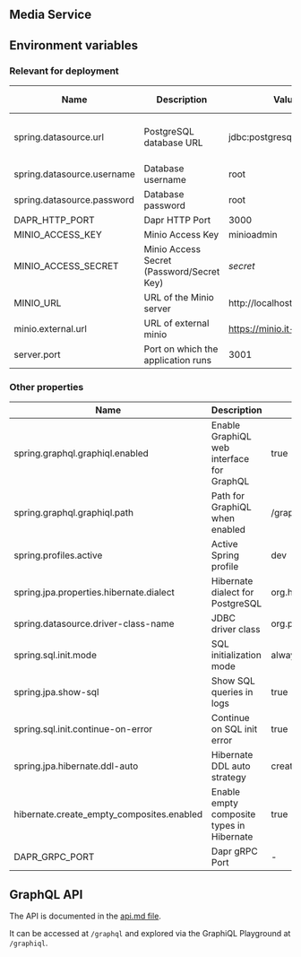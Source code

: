 ## Media Service

## Environment variables

### Relevant for deployment

| Name                       | Description                               | Value in Dev Environment                       | Value in Prod Environment                                        |
|----------------------------|-------------------------------------------|------------------------------------------------|------------------------------------------------------------------|
| spring.datasource.url      | PostgreSQL database URL                   | jdbc:postgresql://localhost:3032/media_service | jdbc:postgresql://media-service-db-postgresql:5432/media-service |
| spring.datasource.username | Database username                         | root                                           | gits                                                             |
| spring.datasource.password | Database password                         | root                                           | *secret*                                                         |
| DAPR_HTTP_PORT             | Dapr HTTP Port                            | 3000                                           | 3500                                                             |
| MINIO_ACCESS_KEY           | Minio Access Key                          | minioadmin                                     | gits                                                             |
| MINIO_ACCESS_SECRET        | Minio Access Secret (Password/Secret Key) | *secret*                                       | *secret*                                                         |
| MINIO_URL                  | URL of the Minio server                   | http://localhost:3010                          | http://minio:9000/                                               |
| minio.external.url         | URL of external minio                     | https://minio.it-rex.ch/                       | https://minio.it-rex.ch/                                         |
| server.port                | Port on which the application runs        | 3001                                           | 3001                                                             |

### Other properties
| Name                                      | Description                               | Value in Dev Environment                | Value in Prod Environment               |
|-------------------------------------------|-------------------------------------------|-----------------------------------------|-----------------------------------------|
| spring.graphql.graphiql.enabled           | Enable GraphiQL web interface for GraphQL | true                                    | true                                    |
| spring.graphql.graphiql.path              | Path for GraphiQL when enabled            | /graphiql                               | /graphiql                               |
| spring.profiles.active                    | Active Spring profile                     | dev                                     | prod                                    |
| spring.jpa.properties.hibernate.dialect   | Hibernate dialect for PostgreSQL          | org.hibernate.dialect.PostgreSQLDialect | org.hibernate.dialect.PostgreSQLDialect |
| spring.datasource.driver-class-name       | JDBC driver class                         | org.postgresql.Driver                   | org.postgresql.Driver                   |
| spring.sql.init.mode                      | SQL initialization mode                   | always                                  | always                                  |
| spring.jpa.show-sql                       | Show SQL queries in logs                  | true                                    | true                                    |
| spring.sql.init.continue-on-error         | Continue on SQL init error                | true                                    | true                                    |
| spring.jpa.hibernate.ddl-auto             | Hibernate DDL auto strategy               | create                                  | update                                  |
| hibernate.create_empty_composites.enabled | Enable empty composite types in Hibernate | true                                    | true                                    |
| DAPR_GRPC_PORT                            | Dapr gRPC Port                            | -                                       | 50001                                   |

## GraphQL API

The API is documented in the [api.md file](api.md).

It can be accessed at `/graphql` and explored via the GraphiQL Playground at `/graphiql`.